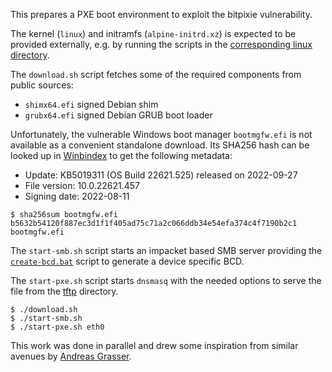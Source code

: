 This prepares a PXE boot environment to exploit the bitpixie vulnerability.

The kernel (`linux`) and initramfs (`alpine-initrd.xz`) is expected to be provided externally,
e.g. by running the scripts in the [corresponding linux directory](../linux).

The `download.sh` script fetches some of the required components from public sources:
 - `shimx64.efi` signed Debian shim
 - `grubx64.efi` signed Debian GRUB boot loader

Unfortunately, the vulnerable Windows boot manager `bootmgfw.efi` is not available
as a convenient standalone download. Its SHA256 hash can be looked up in
[Winbindex](https://winbindex.m417z.com/?file=bootmgfw.efi) to get the following
metadata:

 - Update: KB5019311 (OS Build 22621.525) released on 2022-09-27
 - File version: 10.0.22621.457
 - Signing date: 2022-08-11

```
$ sha256sum bootmgfw.efi
b5632b54120f887ec3d1f1f405ad75c71a2c066ddb34e54efa374c4f7190b2c1  bootmgfw.efi
```

The `start-smb.sh` script starts an impacket based SMB server providing the 
[`create-bcd.bat`](./smb/create-bcd.bat) script to generate a device specific
BCD.

The `start-pxe.sh` script starts `dnsmasq` with the needed options to serve
the file from the [tftp](./tftp/) directory.

```
$ ./download.sh
$ ./start-smb.sh
$ ./start-pxe.sh eth0
```

This work was done in parallel and drew some inspiration from similar avenues by [Andreas Grasser](https://github.com/andigandhi/bitpixie/).
